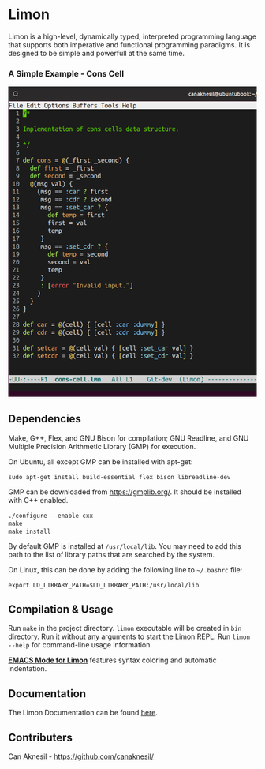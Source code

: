 # Limon

Limon is a high-level, dynamically typed, interpreted programming
language that supports both imperative and functional programming
paradigms. It is designed to be simple and powerfull at the same time.

### A Simple Example - Cons Cell

![Cons Cell Code Example](docs/images/cons-cell-example-crop.png)

## Dependencies

Make, G++, Flex, and GNU Bison for compilation; GNU Readline, and GNU
Multiple Precision Arithmetic Library (GMP) for execution.

On Ubuntu, all except GMP can be installed with apt-get:

    sudo apt-get install build-essential flex bison libreadline-dev

GMP can be downloaded from <https://gmplib.org/>. It should be
installed with C++ enabled.

    ./configure --enable-cxx
    make
    make install

By default GMP is installed at `/usr/local/lib`. You may need to add
this path to the list of library paths that are searched by the
system. 

On Linux, this can be done by adding the following line to `~/.bashrc`
file: 

	export LD_LIBRARY_PATH=$LD_LIBRARY_PATH:/usr/local/lib

## Compilation & Usage

Run `make` in the project directory. `limon` executable will be
created in `bin` directory. Run it without any arguments to start the
Limon REPL. Run `limon --help` for command-line usage information.

**[EMACS Mode for Limon](https://github.com/canaknesil/limon-mode.el)** 
features syntax coloring and automatic indentation.

## Documentation

The Limon Documentation can be found [here](docs/limon-documentation.md).

## Contributers

Can Aknesil - <https://github.com/canaknesil/>
